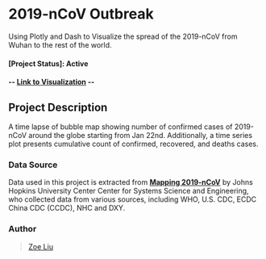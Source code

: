 # 2019-nCoV Outbreak
Using Plotly and Dash to Visualize the spread of the 2019-nCoV from Wuhan to the rest of the world.

#### [Project Status]: Active
#### -- [Link to Visualization](https://wh2019-ncov.herokuapp.com/) --

## __Project Description__
A time lapse of bubble map showing number of confirmed cases of 2019-nCoV around the globe starting from Jan 22nd. Additionally, a time series plot presents cumulative count of confirmed, recovered, and deaths cases. 

### **Data Source**
Data used in this project is extracted from [**Mapping 2019-nCoV**](https://systems.jhu.edu/research/public-health/ncov/) by Johns Hopkins University Center Center for Systems Science and Engineering, who collected data from various sources, including WHO, U.S. CDC, ECDC China CDC (CCDC), NHC and DXY.


### Author
> [Zoe Liu](https://github.com/liu-zoe)